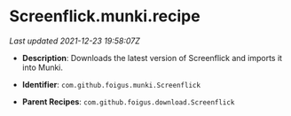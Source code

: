 # Screenflick.munki.recipe

_Last updated 2021-12-23 19:58:07Z_

- **Description**: Downloads the latest version of Screenflick and imports it into Munki.

- **Identifier**: `com.github.foigus.munki.Screenflick`

- **Parent Recipes**: `com.github.foigus.download.Screenflick`